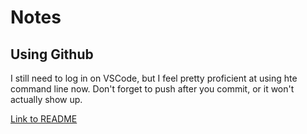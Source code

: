 # Notes
## Using Github
I still need to log in on VSCode, but I feel pretty proficient at using hte command line now.
Don't forget to push after you commit, or it won't actually show up.

[Link to README](https://github.com/AriaChristensen/startup/blob/main/README.md)
